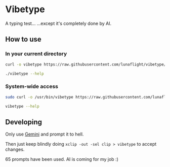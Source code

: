 # Vibetype
A typing test...
...except it's completely done by AI.

## How to use
### In your current directory
```sh
curl -o vibetype https://raw.githubusercontent.com/lunaflight/vibetype/refs/heads/main/vibetype && chmod +x vibetype
```
```sh
./vibetype --help
```

### System-wide access
```sh
sudo curl -o /usr/bin/vibetype https://raw.githubusercontent.com/lunaflight/vibetype/refs/heads/main/vibetype && sudo chmod +x /usr/bin/vibetype
```
```sh
vibetype --help
```

## Developing
Only use [Gemini](https://gemini.google.com) and prompt it to hell.

Then just keep blindly doing `xclip -out -sel clip > vibetype` to accept changes.

65 prompts have been used. AI is coming for my job :)
